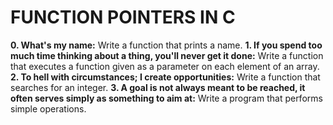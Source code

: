 # FUNCTION POINTERS IN C
**0. What's my name:** Write a function that prints a name.
**1. If you spend too much time thinking about a thing, you'll never get it done:** Write a function that executes a function given as a parameter on each element of an array.
**2. To hell with circumstances; I create opportunities:** Write a function that searches for an integer.
**3. A goal is not always meant to be reached, it often serves simply as something to aim at:** Write a program that performs simple operations.
